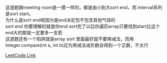 这道题跟meeting room是一摸一样的，都是由小到大sort end，而 interval系列是sort start。  
为什么是sort end呢因为是end决定包不包含其他气球的  
sort end 你要理解的就是你end sort完了以后你遍历array只要找到start比这个end大的那就一定要多一支箭  
这道题还有一个陷阱就是array sort 里面最好就不要用减法，而用Integer.compare(int a, int b)应为用减法减负数会得到一个正数，不太行  

[LeetCode Link](https://leetcode.com/problems/minimum-number-of-arrows-to-burst-balloons/)  